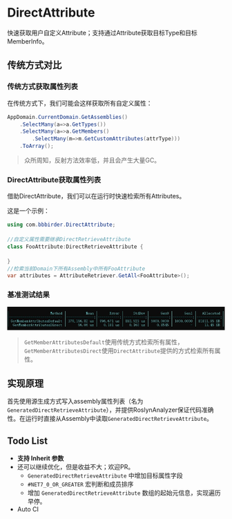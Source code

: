 # DirectAttribute
快速获取用户自定义Attribute；支持通过Attribute获取目标Type和目标MemberInfo。

## 传统方式对比
### 传统方式获取属性列表
在传统方式下，我们可能会这样获取所有自定义属性：
```csharp
AppDomain.CurrentDomain.GetAssemblies()
    .SelectMany(a=>a.GetTypes())
    .SelectMany(a=>a.GetMembers()
        .SelectMany(m=>m.GetCustomAttributes(attrType)))
    .ToArray();
```
> 众所周知，反射方法效率低，并且会产生大量GC。

### DirectAttribute获取属性列表
借助DirectAttribute，我们可以在运行时快速检索所有Attributes。

这是一个示例：
```csharp
using com.bbbirder.DirectAttribute;

//自定义属性需要继承DirectRetrieveAttribute
class FooAttribute:DirectRetrieveAttribute {

}
//检索当前Domain下所有Assembly中所有FooAttribute
var attributes = AttributeRetriever.GetAll<FooAttribute>(); 
```

### 基准测试结果
![benchmark](Documentation/benchmark.jpg)
> `GetMemberAttributesDefault`使用传统方式检索所有属性，`GetMemberAttributesDirect`使用`DirectAttribute`提供的方式检索所有属性。

## 实现原理
首先使用源生成方式写入assembly属性列表（名为`GeneratedDirectRetrieveAttribute`），并提供RoslynAnalyzer保证代码准确性。在运行时直接从Assembly中读取`GeneratedDirectRetrieveAttribute`。

## Todo List
* **支持 Inherit 参数**
* 还可以继续优化，但是收益不大；欢迎PR。
    * `GeneratedDirectRetrieveAttribute` 中增加目标属性字段
    * `#NET7_0_OR_GREATER` 宏判断和成员排序
    * 增加 `GeneratedDirectRetrieveAttribute` 数组的起始元信息，实现遍历早停。
* Auto CI